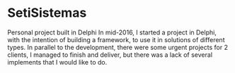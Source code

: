 # SetiSistemas
Personal project built in Delphi
In mid-2016, I started a project in Delphi, with the intention of building a framework, to use it in solutions of different types. In parallel to the development, there were some urgent projects for 2 clients, I managed to finish and deliver, but there was a lack of several implements that I would like to do.
